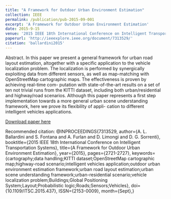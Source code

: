 ```yaml
---
title: "A Framework for Outdoor Urban Environment Estimation"
collection: IEEE
permalink: /publication/pub-2015-09-001
excerpt: 'A Framework for Outdoor Urban Environment Estimation'
date: 2015-9-15
venue: '2015 IEEE 18th International Conference on Intelligent Transportation Systems'
paperurl: 'http://ieeexplore.ieee.org/document/7313529/'
citation: 'ballardini2015'
---
```

Abstract. In this paper we present a general framework for urban road layout estimation, altogether with a specific application to the vehicle localization problem. The localization is performed by synergically exploiting data from different sensors, as well as map-matching with OpenStreetMap cartographic maps. The effectiveness is proven by achieving real-time com- putation with state-of-the-art results on a set of ten not trivial runs from the KITTI dataset, including both urban/residential and highway/road scenarios. Although this paper represents a first step implementation towards a more general urban scene understanding framework, here we prove its flexibility of appli- cation to different intelligent vehicles applications.

[Download paper here](http://ieeexplore.ieee.org/document/7313529/)

Recommended citation: @INPROCEEDINGS{7313529,
author={A. L. Ballardini and S. Fontana and A. Furlan and D. Limongi and D. G. Sorrenti},
booktitle={2015 IEEE 18th International Conference on Intelligent Transportation Systems},
title={A Framework for Outdoor Urban Environment Estimation},
year={2015},
pages={2721-2727},
keywords={cartography;data handling;KITTI dataset;OpenStreetMap cartographic map;highway-road scenario;intelligent vehicles application;outdoor urban environment estimation framework;urban road layout estimation;urban scene understanding framework;urban-residential scenario;vehicle localization problem;Buildings;Global Positioning System;Layout;Probabilistic logic;Roads;Sensors;Vehicles},
doi={10.1109/ITSC.2015.437},
ISSN={2153-0009},
month={Sept},}